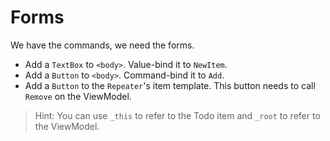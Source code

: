 ﻿---
Title: Forms
CodeTask: /resources/030_todolist/50_add_form.dothtml.csx
---

# Forms

We have the commands, we need the forms.

- Add a `TextBox` to `<body>`. Value-bind it to `NewItem`.
- Add a `Button` to `<body>`. Command-bind it to `Add`.
- Add a `Button` to the `Repeater`'s item template. This button needs to call `Remove` on the ViewModel.

> Hint: You can use `_this` to refer to the Todo item and `_root` to refer to the ViewModel.